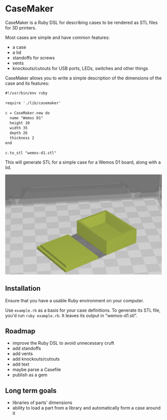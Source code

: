 # CaseMaker

CaseMaker is a Ruby DSL for describing cases to be rendered as STL
files for 3D printers.

Most cases are simple and have common features:

- a case
- a lid
- standoffs for screws
- vents
- knockouts/cutouts for USB ports, LEDs, switches and other things

CaseMaker allows you to write a simple description of the dimensions
of the case and its features:

```
#!/usr/bin/env ruby

require './lib/casemaker'

c = CaseMaker.new do
  name "Wemos D1"
  height 10
  width 35
  depth 26
  thickness 2
end

c.to_stl "wemos-d1.stl"
```

This will generate STL for a simple case for a Wemos D1 board, along
with a lid.

![Cura screengrab](https://github.com/romkey/casemaker/blob/master/cura-screengrab.png)

## Installation

Ensure that you have a usable Ruby environment on your computer.

Use `example.rb` as a basis for your case definitions. To generate its
STL file, you'd run `ruby example.rb`. It leaves its output in "wemos-d1.stl".

## Roadmap

- improve the Ruby DSL to avoid unnecessary cruft
- add standoffs
- add vents
- add knockouts/cutouts
- add text
- maybe parse a Casefile
- publish as a gem

## Long term goals

- libraries of parts' dimensions
- ability to load a part from a library and automatically form a case
around it
